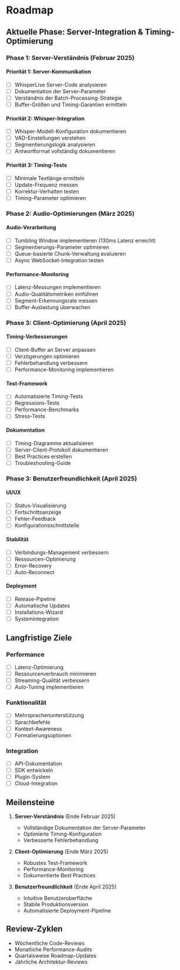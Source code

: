 # Roadmap

## Aktuelle Phase: Server-Integration & Timing-Optimierung

### Phase 1: Server-Verständnis (Februar 2025)

#### Priorität 1: Server-Kommunikation
- [ ] WhisperLive Server-Code analysieren
- [ ] Dokumentation der Server-Parameter
- [ ] Verständnis der Batch-Processing-Strategie
- [ ] Buffer-Größen und Timing-Garantien ermitteln

#### Priorität 2: Whisper-Integration
- [ ] Whisper-Modell-Konfiguration dokumentieren
- [ ] VAD-Einstellungen verstehen
- [ ] Segmentierungslogik analysieren
- [ ] Antwortformat vollständig dokumentieren

#### Priorität 3: Timing-Tests
- [ ] Minimale Textlänge ermitteln
- [ ] Update-Frequenz messen
- [ ] Korrektur-Verhalten testen
- [ ] Timing-Parameter optimieren

### Phase 2: Audio-Optimierungen (März 2025)

#### Audio-Verarbeitung
- [ ] Tumbling Window implementieren (130ms Latenz erreicht)
- [ ] Segmentierungs-Parameter optimieren
- [ ] Queue-basierte Chunk-Verwaltung evaluieren
- [ ] Async WebSocket-Integration testen

#### Performance-Monitoring
- [ ] Latenz-Messungen implementieren
- [ ] Audio-Qualitätsmetriken einführen
- [ ] Segment-Erkennungsrate messen
- [ ] Buffer-Auslastung überwachen

### Phase 3: Client-Optimierung (April 2025)

#### Timing-Verbesserungen
- [ ] Client-Buffer an Server anpassen
- [ ] Verzögerungen optimieren
- [ ] Fehlerbehandlung verbessern
- [ ] Performance-Monitoring implementieren

#### Test-Framework
- [ ] Automatisierte Timing-Tests
- [ ] Regressions-Tests
- [ ] Performance-Benchmarks
- [ ] Stress-Tests

#### Dokumentation
- [ ] Timing-Diagramme aktualisieren
- [ ] Server-Client-Protokoll dokumentieren
- [ ] Best Practices erstellen
- [ ] Troubleshooting-Guide

### Phase 3: Benutzerfreundlichkeit (April 2025)

#### UI/UX
- [ ] Status-Visualisierung
- [ ] Fortschrittsanzeige
- [ ] Fehler-Feedback
- [ ] Konfigurationsschnittstelle

#### Stabilität
- [ ] Verbindungs-Management verbessern
- [ ] Ressourcen-Optimierung
- [ ] Error-Recovery
- [ ] Auto-Reconnect

#### Deployment
- [ ] Release-Pipeline
- [ ] Automatische Updates
- [ ] Installations-Wizard
- [ ] Systemintegration

## Langfristige Ziele

### Performance
- [ ] Latenz-Optimierung
- [ ] Ressourcenverbrauch minimieren
- [ ] Streaming-Qualität verbessern
- [ ] Auto-Tuning implementieren

### Funktionalität
- [ ] Mehrsprachenunterstützung
- [ ] Sprachbefehle
- [ ] Kontext-Awareness
- [ ] Formatierungsoptionen

### Integration
- [ ] API-Dokumentation
- [ ] SDK entwickeln
- [ ] Plugin-System
- [ ] Cloud-Integration

## Meilensteine

1. **Server-Verständnis** (Ende Februar 2025)
   - Vollständige Dokumentation der Server-Parameter
   - Optimierte Timing-Konfiguration
   - Verbesserte Fehlerbehandlung

2. **Client-Optimierung** (Ende März 2025)
   - Robustes Test-Framework
   - Performance-Monitoring
   - Dokumentierte Best Practices

3. **Benutzerfreundlichkeit** (Ende April 2025)
   - Intuitive Benutzeroberfläche
   - Stabile Produktionsversion
   - Automatisierte Deployment-Pipeline

## Review-Zyklen

- Wöchentliche Code-Reviews
- Monatliche Performance-Audits
- Quartalsweise Roadmap-Updates
- Jährliche Architektur-Reviews

